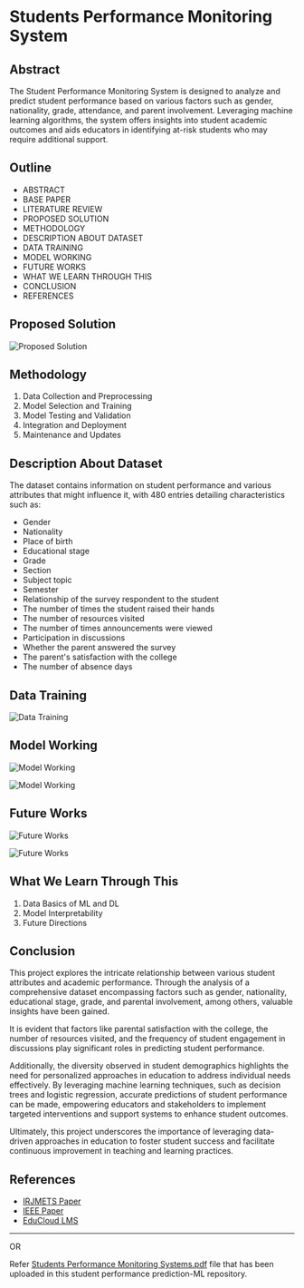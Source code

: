 # Students Performance Monitoring System

## Abstract

The Student Performance Monitoring System is designed to analyze and predict student performance based on various factors such as gender, nationality, grade, attendance, and parent involvement. Leveraging machine learning algorithms, the system offers insights into student academic outcomes and aids educators in identifying at-risk students who may require additional support.

## Outline

- ABSTRACT
- BASE PAPER
- LITERATURE REVIEW
- PROPOSED SOLUTION
- METHODOLOGY
- DESCRIPTION ABOUT DATASET
- DATA TRAINING
- MODEL WORKING
- FUTURE WORKS
- WHAT WE LEARN THROUGH THIS
- CONCLUSION
- REFERENCES

## Proposed Solution

![Proposed Solution](https://github.com/bhuvanesh2235/StudentPerformancePrediction-ML/blob/main/Images/proposed%20solution.png)

## Methodology

1. Data Collection and Preprocessing
2. Model Selection and Training
3. Model Testing and Validation
4. Integration and Deployment
5. Maintenance and Updates

## Description About Dataset

The dataset contains information on student performance and various attributes that might influence it, with 480 entries detailing characteristics such as:
- Gender
- Nationality
- Place of birth
- Educational stage
- Grade
- Section
- Subject topic
- Semester
- Relationship of the survey respondent to the student
- The number of times the student raised their hands
- The number of resources visited
- The number of times announcements were viewed
- Participation in discussions
- Whether the parent answered the survey
- The parent's satisfaction with the college
- The number of absence days

## Data Training

![Data Training](https://github.com/bhuvanesh2235/StudentPerformancePrediction-ML/blob/main/Images/data%20training.png)


## Model Working

![Model Working](https://github.com/bhuvanesh2235/StudentPerformancePrediction-ML/blob/main/Images/model%20working%201.png)


![Model Working](https://github.com/bhuvanesh2235/StudentPerformancePrediction-ML/blob/main/Images/model%20working.png)

## Future Works

![Future Works](https://github.com/bhuvanesh2235/StudentPerformancePrediction-ML/blob/main/Images/future%20works.png)


![Future Works](https://github.com/bhuvanesh2235/StudentPerformancePrediction-ML/blob/main/Images/future%20works%201.png)

## What We Learn Through This

1. Data Basics of ML and DL 
2. Model Interpretability
3. Future Directions

## Conclusion

This project explores the intricate relationship between various student attributes and academic performance. Through the analysis of a comprehensive dataset encompassing factors such as gender, nationality, educational stage, grade, and parental involvement, among others, valuable insights have been gained.

It is evident that factors like parental satisfaction with the college, the number of resources visited, and the frequency of student engagement in discussions play significant roles in predicting student performance.

Additionally, the diversity observed in student demographics highlights the need for personalized approaches in education to address individual needs effectively. By leveraging machine learning techniques, such as decision trees and logistic regression, accurate predictions of student performance can be made, empowering educators and stakeholders to implement targeted interventions and support systems to enhance student outcomes.

Ultimately, this project underscores the importance of leveraging data-driven approaches in education to foster student success and facilitate continuous improvement in teaching and learning practices.

## References

- [IRJMETS Paper](https://www.irjmets.com/uploadedfiles/paper//issue_4_april_2023/36540/final/fin_irjmets1682165062.pdf)
- [IEEE Paper](https://ieeexplore.ieee.org/document/4367712)
- [EduCloud LMS](http://educloud.app/lms/student-performance)

---

OR

Refer [Students Performance Monitoring Systems.pdf](https://github.com/bhuvanesh2235/StudentPerformancePrediction-ML/blob/main/Students%20Performance%20Monitoring%20Systems.pdf) file that has been uploaded in this student performance prediction-ML repository.
